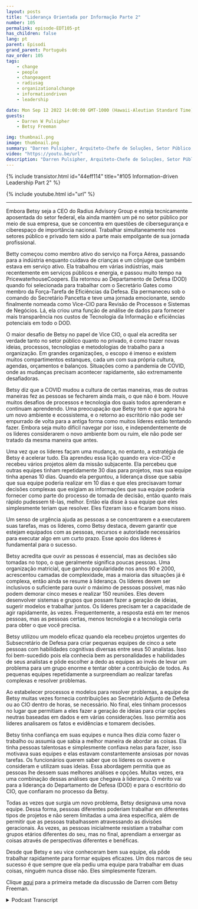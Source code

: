 ```yaml
---
layout: posts
title: "Liderança Orientada por Informação Parte 2"
number: 105
permalink: episode-EDT105-pt
has_children: false
lang: pt
parent: Episodi
grand_parent: Português
nav_order: 105
tags:
    - change
    - people
    - changeagent
    - radiusag
    - organizationalchange
    - informationdriven
    - leadership

date: Mon Sep 12 2022 14:00:00 GMT-1000 (Hawaii-Aleutian Standard Time)
guests:
    - Darren W Pulsipher
    - Betsy Freeman

img: thumbnail.png
image: thumbnail.png
summary: "Darren Pulsipher, Arquiteto-Chefe de Soluções, Setor Público, Intel continua sua conversa com Betsy Freeman, CEO do Radius Advisory Group, sobre sua experiência como líder orientada por informações nos setores público e privado. Parte dois de dois."
video: "https://youtu.be/url"
description: "Darren Pulsipher, Arquiteto-Chefe de Soluções, Setor Público, Intel continua sua conversa com Betsy Freeman, CEO do Radius Advisory Group, sobre sua experiência como líder orientada por informações nos setores público e privado. Parte dois de dois."
---
```


<div>
{% include transistor.html id="44eff114" title="#105 Information-driven Leadership Part 2" %}

{% include youtube.html id="url" %}
</div>

---

Embora Betsy seja a CEO do Radius Advisory Group e esteja tecnicamente aposentada do setor federal, ela ainda mantém um pé no setor público por meio de sua empresa, que se concentra em questões de cibersegurança e ciberespaço de importância nacional. Trabalhar simultaneamente nos setores público e privado tem sido a parte mais empolgante de sua jornada profissional.

Betty começou como membro ativo do serviço na Força Aérea, passando para a indústria enquanto cuidava de crianças e um cônjuge que também estava em serviço ativo. Ela trabalhou em várias indústrias, mais recentemente em serviços públicos e energia, e passou muito tempo na PricewaterhouseCoopers. Ela retornou ao Departamento de Defesa (DOD) quando foi selecionada para trabalhar com o Secretário Gates como membro da Força-Tarefa de Eficiências da Defesa. Ela permaneceu sob o comando do Secretário Pancetta e teve uma jornada emocionante, sendo finalmente nomeada como Vice-CIO para Revisão de Processos e Sistemas de Negócios. Lá, ela criou uma função de análise de dados para fornecer mais transparência nos custos de Tecnologia da Informação e eficiências potenciais em todo o DOD.

O maior desafio de Betsy no papel de Vice CIO, o qual ela acredita ser verdade tanto no setor público quanto no privado, é como trazer novas ideias, processos, tecnologias e metodologias de trabalho para a organização. Em grandes organizações, o escopo é imenso e existem muitos compartimentos estanques, cada um com sua própria cultura, agendas, orçamentos e balanços. Situações como a pandemia de COVID, onde as mudanças precisam acontecer rapidamente, são extremamente desafiadoras.

Betsy diz que a COVID mudou a cultura de certas maneiras, mas de outras maneiras fez as pessoas se fecharem ainda mais, o que não é bom. Houve muitos desafios de processos e tecnologia dos quais todos aprenderam e continuam aprendendo. Uma preocupação que Betsy tem é que agora há um novo ambiente e ecossistema, e o retorno ao escritório não pode ser empurrado de volta para a antiga forma como muitos líderes estão tentando fazer. Embora seja muito difícil navegar por isso, e independentemente de os líderes considerarem o novo ambiente bom ou ruim, ele não pode ser tratado da mesma maneira que antes.

Uma vez que os líderes façam uma mudança, no entanto, a estratégia de Betsy é acelerar tudo. Ela aprendeu essa lição quando era vice-CIO e recebeu vários projetos além da missão subjacente. Ela percebeu que outras equipes tinham repetidamente 30 dias para projetos, mas sua equipe tinha apenas 10 dias. Quando ela perguntou, a liderança disse que sabia que sua equipe poderia realizar em 10 dias e que eles precisavam tomar decisões complexas que exigiam as informações que sua equipe poderia fornecer como parte do processo de tomada de decisão, então quanto mais rápido pudessem tê-las, melhor. Então ela disse à sua equipe que eles simplesmente teriam que resolver. Eles fizeram isso e ficaram bons nisso.

Um senso de urgência ajuda as pessoas a se concentrarem e a executarem suas tarefas, mas os líderes, como Betsy destaca, devem garantir que estejam equipados com as pessoas, recursos e autoridade necessários para executar algo em um curto prazo. Esse apoio dos líderes é fundamental para o sucesso.

Betsy acredita que ouvir as pessoas é essencial, mas as decisões são tomadas no topo, o que geralmente significa poucas pessoas. Uma organização matricial, que ganhou popularidade nos anos 90 e 2000, acrescentou camadas de complexidade, mas a maioria das situações já é complexa, então ainda se resume à liderança. Os líderes devem ser inclusivos o suficiente para ouvir o máximo de pessoas possível, mas não podem demorar cinco meses e realizar 150 reuniões. Eles devem desenvolver sistemas e grupos que possam fazer a geração de ideias, sugerir modelos e trabalhar juntos. Os líderes precisam ter a capacidade de agir rapidamente, às vezes. Frequentemente, a resposta está em ter menos pessoas, mas as pessoas certas, menos tecnologia e a tecnologia certa para obter o que você precisa.

Betsy utilizou um modelo eficaz quando ela recebeu projetos urgentes do Subsecretário de Defesa para criar pequenas equipes de cinco a sete pessoas com habilidades cognitivas diversas entre seus 50 analistas. Isso foi bem-sucedido pois ela conhecia bem as personalidades e habilidades de seus analistas e pôde escolher a dedo as equipes ao invés de levar um problema para um grupo enorme e tentar obter a contribuição de todos. As pequenas equipes repetidamente a surpreendiam ao realizar tarefas complexas e resolver problemas.

Ao estabelecer processos e modelos para resolver problemas, a equipe de Betsy muitas vezes fornecia contribuições ao Secretário Adjunto de Defesa ou ao CIO dentro de horas, se necessário. No final, eles tinham processos no lugar que permitiam a eles fazer a geração de ideias para criar opções neutras baseadas em dados e em várias considerações. Isso permitia aos líderes analisarem os fatos e evidências e tomarem decisões.

Betsy tinha confiança em suas equipes e nunca lhes dizia como fazer o trabalho ou assumia que sabia a melhor maneira de abordar as coisas. Ela tinha pessoas talentosas e simplesmente confiava nelas para fazer, isso motivava suas equipes e elas estavam constantemente ansiosas por novas tarefas. Os funcionários querem saber que os líderes os ouvem e consideram e utilizam suas ideias. Essa abordagem permitia que as pessoas lhe dessem suas melhores análises e opções. Muitas vezes, era uma combinação dessas análises que chegava à liderança. O mérito vai para a liderança do Departamento de Defesa (DOD) e para o escritório do CIO, que confiaram no processo da Betsy.

Todas as vezes que surgia um novo problema, Betsy designava uma nova equipe. Dessa forma, pessoas diferentes poderiam trabalhar em diferentes tipos de projetos e não serem limitadas a uma área específica, além de permitir que as pessoas trabalhassem atravessando as divisões geracionais. Às vezes, as pessoas inicialmente resistiam a trabalhar com grupos etários diferentes do seu, mas no final, aprendiam a enxergar as coisas através de perspectivas diferentes e benéficas.

Desde que Betsy e seu vice conheceram bem sua equipe, ela pôde trabalhar rapidamente para formar equipes eficazes. Um dos marcos de seu sucesso é que sempre que ela pediu uma equipe para trabalhar em duas coisas, ninguém nunca disse não. Eles simplesmente fizeram.

Clique [aqui](episódio-EDT104) para a primeira metade da discussão de Darren com Betsy Freeman.



<details>
<summary> Podcast Transcript </summary>

<p></p>

</details>
